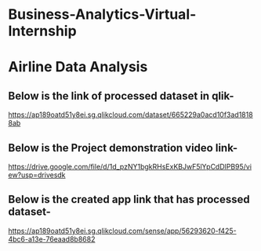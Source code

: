 # Business-Analytics-Virtual-Internship
# Airline Data Analysis
## Below is the link of processed dataset in qlik-
https://ap189oatd51y8ei.sg.qlikcloud.com/dataset/665229a0acd10f3ad18188ab
## Below is the Project demonstration video link-
https://drive.google.com/file/d/1d_pzNY1bgkRHsExKBJwF5lYpCdDlPB95/view?usp=drivesdk

## Below is the created app link that has processed dataset-
https://ap189oatd51y8ei.sg.qlikcloud.com/sense/app/56293620-f425-4bc6-a13e-76eaad8b8682
